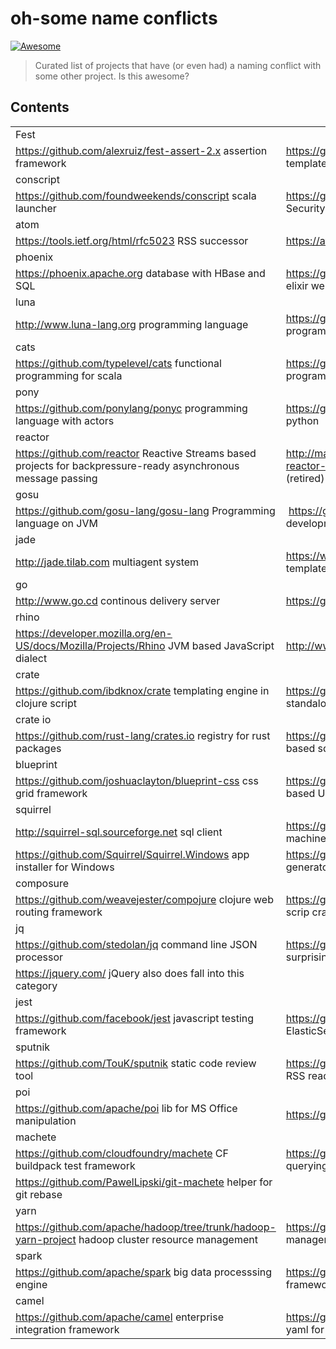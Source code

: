 
# oh-some name conflicts 

[![Awesome](https://cdn.rawgit.com/sindresorhus/awesome/d7305f38d29fed78fa85652e3a63e154dd8e8829/media/badge.svg)](https://github.com/sindresorhus/awesome)

> Curated list of projects that have (or even had) a naming conflict with some other project. Is this awesome?

## Contents

|  |  |
| ------------- | ------------- |
| Fest |
| https://github.com/alexruiz/fest-assert-2.x assertion framework | https://github.com/mailru/fest  javascript templates по руский |
| conscript |
| https://github.com/foundweekends/conscript scala launcher | https://github.com/google/conscrypt Java Security Provider |
| atom      |
| https://tools.ietf.org/html/rfc5023 RSS successor | https://atom.io/ text editor |
| phoenix   |
| https://phoenix.apache.org database with HBase and SQL | https://github.com/phoenixframework/phoenix elixir web framework |
| luna      |
| http://www.luna-lang.org programming language | https://github.com/tj/luna another programming language |
| cats      |
| https://github.com/typelevel/cats functional programming for scala | https://github.com/funcool/cats functional programming for clojure |
| pony      |
| https://github.com/ponylang/ponyc programming language with actors | https://github.com/ponyorm/pony ORM in python |
| reactor   |
| https://github.com/reactor Reactive Streams based projects for backpressure-ready asynchronous message passing | http://maven.apache.org/plugins/maven-reactor-plugin multi-module plugin for maven (retired) | 
| gosu |
| https://github.com/gosu-lang/gosu-lang Programming language on JVM | https://github.com/gosu/gosu  2D game development library |
| jade |
| http://jade.tilab.com multiagent system | https://www.npmjs.com/package/jade template language * renamed recently to `Pug` | 
| go   |
| http://www.go.cd continous delivery server | https://golang.org language from google  | 
| rhino |
| https://developer.mozilla.org/en-US/docs/Mozilla/Projects/Rhino JVM based JavaScript dialect | http://www.rhino3d.com 3D modelling lib |
| crate |
| https://github.com/ibdknox/crate templating engine in clojure script | https://github.com/copiousfreetime/crate standalone app builder for ruby |
| crate io |
| https://github.com/rust-lang/crates.io registry for rust packages | https://github.com/crate/crate elasticsearch based sql-like data storage |
| blueprint |
| https://github.com/joshuaclayton/blueprint-css css grid framework | https://github.com/palantir/blueprint react based UI-toolkit |
| squirrel |
| http://squirrel-sql.sourceforge.net sql client | https://github.com/hekailiang/squirrel state machine |
| https://github.com/Squirrel/Squirrel.Windows app installer for Windows | https://github.com/Masterminds/squirrel SQL generator in GO |
| composure | 
| https://github.com/weavejester/compojure clojure web routing framework | https://github.com/erichs/composure shell scrip crafting framework
| jq |
| https://github.com/stedolan/jq command line JSON processor | https://github.com/Teradata/jaqy SQL client, surprisingly installs itself as `jq` |
| https://jquery.com/ jQuery also does fall into this category | |
| jest |
| https://github.com/facebook/jest javascript testing framework | https://github.com/searchbox-io/Jest Java ElasticSearch REST client |
| sputnik |
| https://github.com/TouK/sputnik static code review tool | https://github.com/szwacz/sputnik desktop RSS reader |
| poi |
| https://github.com/apache/poi lib for MS Office manipulation | https://github.com/egoist/poi js framework |
| machete |
| https://github.com/cloudfoundry/machete CF buildpack test framework | https://github.com/phatboyg/Machete parsing, querying and processing sophisticated text |
| https://github.com/PawelLipski/git-machete helper for git rebase |
| yarn |
| https://github.com/apache/hadoop/tree/trunk/hadoop-yarn-project hadoop cluster resource management | https://github.com/yarnpkg/yarn dependency manager in javascript ecosystem |
| spark |
| https://github.com/apache/spark big data processsing engine |  https://github.com/perwendel/spark tiny web framework |
| camel |
| https://github.com/apache/camel enterprise integration framework | https://github.com/decorators-squad/camel yaml for java |
